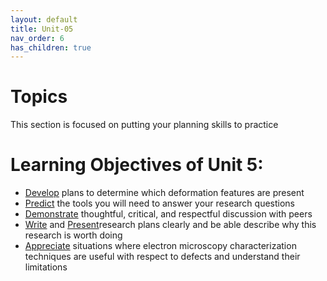 ```yaml
---
layout: default
title: Unit-05
nav_order: 6
has_children: true
---
```


# Topics
This section is focused on putting your planning skills to practice


# Learning Objectives of Unit 5:
- <u>Develop</u> plans to determine which deformation features are present
- <u>Predict</u> the tools you will need to answer your research questions
- <u>Demonstrate</u> thoughtful, critical, and respectful discussion with peers
- <u>Write</u> and <u>Present</u>research plans clearly and be able describe why this research is worth doing
- <u>Appreciate</u> situations where electron microscopy characterization techniques are useful with respect to defects and understand their limitations